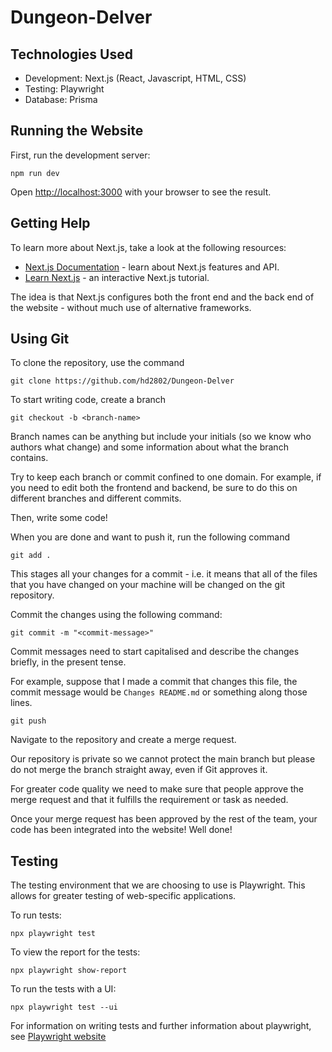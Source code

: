 # Dungeon-Delver

## Technologies Used
- Development: Next.js (React, Javascript, HTML, CSS)
- Testing: Playwright
- Database: Prisma

## Running the Website
First, run the development server:

```
npm run dev
```

Open [http://localhost:3000](http://localhost:3000) with your browser to see the result.

## Getting Help

To learn more about Next.js, take a look at the following resources:

- [Next.js Documentation](https://nextjs.org/docs) - learn about Next.js features and API.
- [Learn Next.js](https://nextjs.org/learn) - an interactive Next.js tutorial.

The idea is that Next.js configures both the front end and the back end of the website - without much use of alternative frameworks.

## Using Git

To clone the repository, use the command
``` 
git clone https://github.com/hd2802/Dungeon-Delver
```

To start writing code, create a branch

``` 
git checkout -b <branch-name>
```

Branch names can be anything but include your initials (so we know who authors what change) and some information about what the branch contains.

Try to keep each branch or commit confined to one domain. For example, if you need to edit both the frontend and backend, be sure to do this on different branches and different commits. 

Then, write some code!

When you are done and want to push it, run the following command

```
git add .
```

This stages all your changes for a commit - i.e. it means that all of the files that you have changed on your machine will be changed on the git repository. 

Commit the changes using the following command:

```
git commit -m "<commit-message>"
```
Commit messages need to start capitalised and describe the changes briefly, in the present tense. 

For example, suppose that I made a commit that changes this file, the commit message would be `Changes README.md` or something along those lines.

```
git push
```

Navigate to the repository and create a merge request.

Our repository is private so we cannot protect the main branch but please do not merge the branch straight away, even if Git approves it. 

For greater code quality we need to make sure that people approve the merge request and that it fulfills the requirement or task as needed.

Once your merge request has been approved by the rest of the team, your code has been integrated into the website! Well done! 

## Testing

The testing environment that we are choosing to use is Playwright. This allows for greater testing of web-specific applications.

To run tests:
```
npx playwright test
```

To view the report for the tests:
```
npx playwright show-report
```

To run the tests with a UI:
```
npx playwright test --ui
```

For information on writing tests and further information about playwright, see [Playwright website](https://playwright.dev/) 
